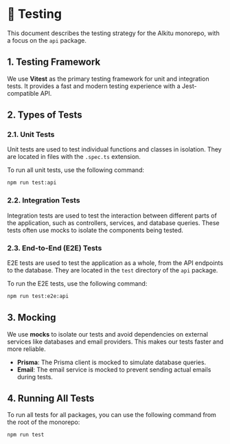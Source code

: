 # 🧪 Testing

This document describes the testing strategy for the Alkitu monorepo, with a focus on the `api` package.

## 1. Testing Framework

We use **Vitest** as the primary testing framework for unit and integration tests. It provides a fast and modern testing experience with a Jest-compatible API.

## 2. Types of Tests

### 2.1. Unit Tests

Unit tests are used to test individual functions and classes in isolation. They are located in files with the `.spec.ts` extension.

To run all unit tests, use the following command:

```bash
npm run test:api
```

### 2.2. Integration Tests

Integration tests are used to test the interaction between different parts of the application, such as controllers, services, and database queries. These tests often use mocks to isolate the components being tested.

### 2.3. End-to-End (E2E) Tests

E2E tests are used to test the application as a whole, from the API endpoints to the database. They are located in the `test` directory of the `api` package.

To run the E2E tests, use the following command:

```bash
npm run test:e2e:api
```

## 3. Mocking

We use **mocks** to isolate our tests and avoid dependencies on external services like databases and email providers. This makes our tests faster and more reliable.

- **Prisma**: The Prisma client is mocked to simulate database queries.
- **Email**: The email service is mocked to prevent sending actual emails during tests.

## 4. Running All Tests

To run all tests for all packages, you can use the following command from the root of the monorepo:

```bash
npm run test
```
